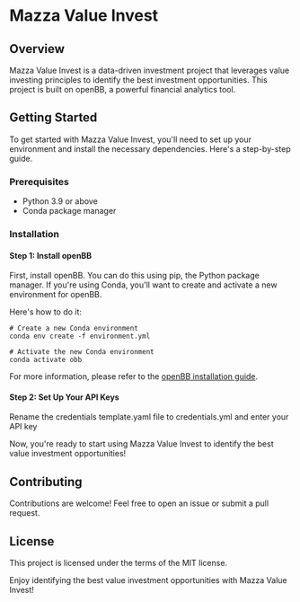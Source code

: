 
# Mazza Value Invest

## Overview

Mazza Value Invest is a data-driven investment project that leverages value investing principles to identify the best investment opportunities. This project is built on openBB, a powerful financial analytics tool.

## Getting Started

To get started with Mazza Value Invest, you'll need to set up your environment and install the necessary dependencies. Here's a step-by-step guide.

### Prerequisites

- Python 3.9 or above
- Conda package manager

### Installation

#### Step 1: Install openBB

First, install openBB. You can do this using pip, the Python package manager. If you're using Conda, you'll want to create and activate a new environment for openBB.

Here's how to do it:

```shell
# Create a new Conda environment
conda env create -f environment.yml

# Activate the new Conda environment
conda activate obb
```

For more information, please refer to the [openBB installation guide](https://docs.openbb.co/terminal/installation/pypi).

#### Step 2: Set Up Your API Keys

Rename the credentials template.yaml file to credentials.yml and enter your API key

Now, you're ready to start using Mazza Value Invest to identify the best value investment opportunities!

## Contributing

Contributions are welcome! Feel free to open an issue or submit a pull request.

## License

This project is licensed under the terms of the MIT license.

Enjoy identifying the best value investment opportunities with Mazza Value Invest!



